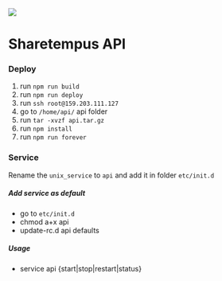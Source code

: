 <img src="https://travis-ci.com/LucasBassetti/sharetempus-api.svg?token=CTyV7Ewf9xMPK3SPA9BL&branch=master"/>

# Sharetempus API

### Deploy

1. run `npm run build`
2. run `npm run deploy`
3. run `ssh root@159.203.111.127`
4. go to `/home/api/` api folder
5. run `tar -xvzf api.tar.gz`
6. run `npm install`
7. run `npm run forever`

### Service

Rename the `unix_service` to `api` and add it in folder `etc/init.d`

##### Add service as default

- go to `etc/init.d`
- chmod a+x api
- update-rc.d api defaults

##### Usage

- service api {start|stop|restart|status}
